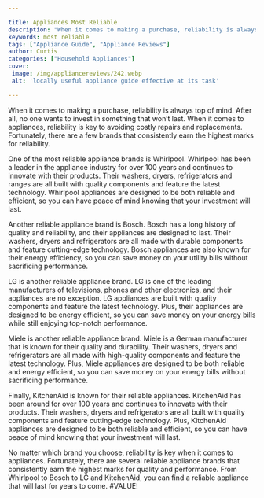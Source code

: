 ```yaml
---

title: Appliances Most Reliable
description: "When it comes to making a purchase, reliability is always top of mind. After all, no one wants to invest in something that won’t l...learn more"
keywords: most reliable
tags: ["Appliance Guide", "Appliance Reviews"]
author: Curtis
categories: ["Household Appliances"]
cover: 
 image: /img/appliancereviews/242.webp
 alt: 'locally useful appliance guide effective at its task'

---
```


When it comes to making a purchase, reliability is always top of mind. After all, no one wants to invest in something that won’t last. When it comes to appliances, reliability is key to avoiding costly repairs and replacements. Fortunately, there are a few brands that consistently earn the highest marks for reliability.

One of the most reliable appliance brands is Whirlpool. Whirlpool has been a leader in the appliance industry for over 100 years and continues to innovate with their products. Their washers, dryers, refrigerators and ranges are all built with quality components and feature the latest technology. Whirlpool appliances are designed to be both reliable and efficient, so you can have peace of mind knowing that your investment will last.

Another reliable appliance brand is Bosch. Bosch has a long history of quality and reliability, and their appliances are designed to last. Their washers, dryers and refrigerators are all made with durable components and feature cutting-edge technology. Bosch appliances are also known for their energy efficiency, so you can save money on your utility bills without sacrificing performance.

LG is another reliable appliance brand. LG is one of the leading manufacturers of televisions, phones and other electronics, and their appliances are no exception. LG appliances are built with quality components and feature the latest technology. Plus, their appliances are designed to be energy efficient, so you can save money on your energy bills while still enjoying top-notch performance.

Miele is another reliable appliance brand. Miele is a German manufacturer that is known for their quality and durability. Their washers, dryers and refrigerators are all made with high-quality components and feature the latest technology. Plus, Miele appliances are designed to be both reliable and energy efficient, so you can save money on your energy bills without sacrificing performance.

Finally, KitchenAid is known for their reliable appliances. KitchenAid has been around for over 100 years and continues to innovate with their products. Their washers, dryers and refrigerators are all built with quality components and feature cutting-edge technology. Plus, KitchenAid appliances are designed to be both reliable and efficient, so you can have peace of mind knowing that your investment will last.

No matter which brand you choose, reliability is key when it comes to appliances. Fortunately, there are several reliable appliance brands that consistently earn the highest marks for quality and performance. From Whirlpool to Bosch to LG and KitchenAid, you can find a reliable appliance that will last for years to come.
#VALUE!
